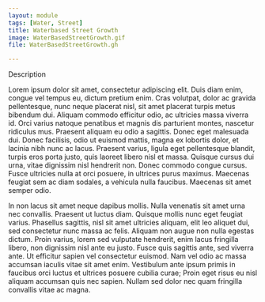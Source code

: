 ```yaml
---
layout: module
tags: [Water, Street]
title: Waterbased Street Growth
image: WaterBasedStreetGrowth.gif
file: WaterBasedStreetGrowth.gh

---
```


Description

 Lorem ipsum dolor sit amet, consectetur adipiscing elit. Duis diam enim, congue vel tempus eu, dictum pretium enim. Cras volutpat, dolor ac gravida pellentesque, nunc neque placerat nisl, sit amet placerat turpis metus bibendum dui. Aliquam commodo efficitur odio, ac ultricies massa viverra id. Orci varius natoque penatibus et magnis dis parturient montes, nascetur ridiculus mus. Praesent aliquam eu odio a sagittis. Donec eget malesuada dui. Donec facilisis, odio ut euismod mattis, magna ex lobortis dolor, et lacinia nibh nunc ac lacus. Praesent varius, ligula eget pellentesque blandit, turpis eros porta justo, quis laoreet libero nisl et massa. Quisque cursus dui urna, vitae dignissim nisl hendrerit non. Donec commodo congue cursus. Fusce ultricies nulla at orci posuere, in ultrices purus maximus. Maecenas feugiat sem ac diam sodales, a vehicula nulla faucibus. Maecenas sit amet semper odio.

In non lacus sit amet neque dapibus mollis. Nulla venenatis sit amet urna nec convallis. Praesent ut luctus diam. Quisque mollis nunc eget feugiat varius. Phasellus sagittis, nisl sit amet ultricies aliquam, elit leo aliquet dui, sed consectetur nunc massa ac felis. Aliquam non augue non nulla egestas dictum. Proin varius, lorem sed vulputate hendrerit, enim lacus fringilla libero, non dignissim nisl ante eu justo. Fusce quis sagittis ante, sed viverra ante. Ut efficitur sapien vel consectetur euismod. Nam vel odio ac massa accumsan iaculis vitae sit amet enim. Vestibulum ante ipsum primis in faucibus orci luctus et ultrices posuere cubilia curae; Proin eget risus eu nisl aliquam accumsan quis nec sapien. Nullam sed dolor nec quam fringilla convallis vitae ac magna.
